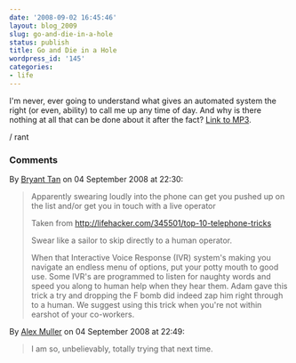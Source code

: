 ```yaml
---
date: '2008-09-02 16:45:46'
layout: blog_2009
slug: go-and-die-in-a-hole
status: publish
title: Go and Die in a Hole
wordpress_id: '145'
categories:
- life
---
```


I'm never, ever going to understand what gives an automated system the right
(or even, ability) to call me up any time of day. And why is there nothing at
all that can be done about it after the fact? [Link to MP3][audio].

[audio]: http://s3.amazonaws.com/alexmuller/static/blog/2008-09-02-freeholiday.mp3

/ rant

### Comments ###

By [Bryant Tan](http://antineutrino.ifastnet.com) on 04 September 2008 at 22:30:

> Apparently swearing loudly into the phone can get you pushed up on the list
> and/or get you in touch with a live operator
> 
> Taken from http://lifehacker.com/345501/top-10-telephone-tricks
> 
> Swear like a sailor to skip directly to a human operator.
> 
> When that Interactive Voice Response (IVR) system's making you navigate an
> endless menu of options, put your potty mouth to good use. Some IVR's are
> programmed to listen for naughty words and speed you along to human help when
> they hear them. Adam gave this trick a try and dropping the F bomb did indeed
> zap him right through to a human. We suggest using this trick when you're not
> within earshot of your co-workers.

By [Alex Muller](http://alex.mullr.net/blog/) on 04 September 2008 at 22:49:

> I am so, unbelievably, totally trying that next time.

